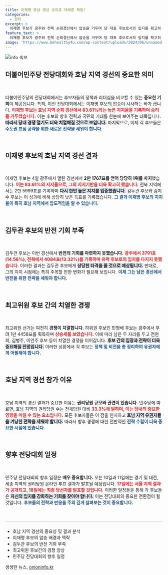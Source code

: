```yaml
---
title: 이재명 호남 경선 승리로 대세론 확립!
categories:
  - 정치
excerpt: >
  이재명 후보가 광주와 전북 순회경선에서 압승을 거두며 당 대표 후보로서의 입지를 확고히 했다. 경쟁이 치열해진 최고위원 선거, 특히 수도권 표심을 둘러싼 전략이 주목받고 있다. 10일과 11일, 경기도와 대전·세종 지역의 권리당원 투표 결과도 공개된다.
feature_text: >
  이재명 후보가 광주와 전북 순회경선에서 압승을 거두며 당 대표 후보로서의 입지를 확고히 했다. 경쟁이 치열해진 최고위원 선거, 특히 수도권 표심을 둘러싼 전략이 주목받고 있다. 10일과 11일, 경기도와 대전·세종 지역의 권리당원 투표 결과도 공개된다.
image: 'https://www.behealthy4u.com/wp-content/uploads/2024/06/unnamed-file.png'
---
```


<p><img src="https://www.behealthy4u.com/wp-content/uploads/2024/06/unnamed-file.png" alt="info 속보" /></p>

<h2 data-ke-size="size26">더불어민주당 전당대회와 호남 지역 경선의 중요한 의미</h2>

<p data-ke-size="size16">&nbsp;</p>

<p>더불어민주당의 전당대회에서는 후보자들의 정책과 리더십을 비교할 수 있는 <b>중요한 기회</b>이 제공됩니다. 특히, 이번 전당대회에서는 이재명 후보의 압승이 시사하는 바가 큽니다. <b><span style="color: #ee2323;">이재명 후보는 호남 지역 순회 경선에서 83.61%라는 높은 지지율을 기록하며 승리를 거두었습니다.</span></b> 이는 후보의 향후 전략과 국민의 기대를 한눈에 보여주는 대목입니다. <b><span style="background-color: #21538527;">따라서 당내 경쟁 열기도 더욱 치열해질 것으로 보입니다.</span></b> 마지막으로, 이제 각 후보들은 <b><span style="color: #1a5490;">수도권 표심 공략을 위한 새로운 전략을 세워야 합니다.</span></b> </p></p>

<p data-ke-size="size16">&nbsp;</p>

<h2 data-ke-size="size26">이재명 후보의 호남 지역 경선 결과</h2>

<p data-ke-size="size16">&nbsp;</p>

<p>이재명 후보는 4일 광주에서 열린 경선에서 <b>2만 1767표를 얻어 당당히 1위를 차지</b>했습니다. <b><span style="color: #ee2323;">이는 83.61%의 지지율으로, 그의 지지기반을 더욱 확고히 했습니다.</span></b> 전북 지역에서는 2만 5999표를 기록하며 <b><span style="background-color: #21538527;">다시 한번 높은 지지를 입증했습니다.</span></b> 김두관 후보와 김지수 후보는 이 성과에 비해 상당히 낮은 득표를 기록했습니다. <b><span style="color: #1a5490;">그 결과 이재명 후보의 지지율이 특히 호남 지역에서 압도적임을 알 수 있습니다.</span></b> </p></p>

<p data-ke-size="size16">&nbsp;</p>

<h2 data-ke-size="size26">김두관 후보의 반전 기회 부족</h2>

<p data-ke-size="size16">&nbsp;</p>

<p>김두관 후보는 이번 경선에서 <b>반전의 기회를 마련하지 못했습니다.</b> <b><span style="color: #ee2323;">광주에서 3791표(14.56%), 전북에서 4084표(13.32%)를 기록하며 유력 후보로의 입지를 다지지 못했습니다.</span></b> 이러한 결과는 김두관 후보에게 <b><span style="background-color: #21538527;">상당한 타격을 줄 것으로 예상됩니다.</span></b> 반대로, 그의 지지 시점에는 특히 주목할 만한 변화가 필요해 보입니다. <b><span style="color: #1a5490;">이제 그는 남은 경선에서 반전을 위한 전략을 세워야 합니다.</span></b> </p></p>

<p data-ke-size="size16">&nbsp;</p>

<h2 data-ke-size="size26">최고위원 후보 간의 치열한 경쟁</h2>

<p data-ke-size="size16">&nbsp;</p>

<p>최고위원 선거는 여전히 <b>경쟁이 치열합니다.</b> 하위권 후보인 민형배 후보는 광주에서 무려 1만 4458표를 획득하며 <b><span style="color: #ee2323;">상승세를 보였습니다.</span></b> 이에 따라 남은 두 자리를 두고 전현희, 김병주, 이언주 후보 등이 치열한 경쟁을 이어갑니다. <b><span style="background-color: #21538527;">후보 간의 입장과 전략이 더욱 중요해질 전망입니다.</span></b> 이러한 상황에서 각 후보는 <b><span style="color: #1a5490;">정책 및 비전을 총 정리하여 유권자에게 어필해야 합니다.</span></b> </p></p>

<p data-ke-size="size16">&nbsp;</p>

<h2 data-ke-size="size26">호남 지역 경선 참가 이유</h2>

<p data-ke-size="size16">&nbsp;</p>

<p>호남 지역의 경선 결과가 중요한 이유는 <b>권리당원 규모와 관련이 있습니다.</b> 민주당에 따르면, 호남 지역의 권리당원 수는 전체당원 대비 <b><span style="color: #ee2323;">33.3%에 달하며, 이는 당내의 중요한 영향을 미칠 수 있는 요소입니다.</span></b> 모든 후보자들은 이 점을 인지하고 <b><span style="background-color: #21538527;">호남 지역 유권자들을 겨냥한 전략을 세워야 합니다.</span></b> 따라서 향후 경쟁에 대한 전반적인 <b><span style="color: #1a5490;">전략 수립이 더욱 중요한 시점에 있습니다.</span></b> </p></p>

<p data-ke-size="size16">&nbsp;</p>

<h2 data-ke-size="size26">향후 전당대회 일정</h2>

<p data-ke-size="size16">&nbsp;</p>

<p>민주당 전당대회의 향후 일정은 <b>매우 중요합니다.</b> 오는 10일과 11일에는 경기 및 대전, 세종 지역의 권리당원 온라인 투표 결과가 발표될 예정입니다. <b><span style="color: #ee2323;">17일에는 서울 지역 결과가 공개되고, 18일에는 최종 당선자를 발표할 것입니다.</span></b> 이러한 일정들을 통해 각 후보들은 <b><span style="background-color: #21538527;">자신의 입지를 강화하는 기회를 찾아야 합니다.</span></b> 이는 전당대회의 중요한 전환점이 될 것입니다. <b><span style="color: #1a5490;">후보들의 전략과 반응을 주의 깊게 살펴보는 것이 중요합니다.</span></b> </p></p>

<p data-ke-size="size16">&nbsp;</p>

<hr style="height: 1px; background-color: #cccccc; margin: 20px 0;"/>

<ul>
  <li>호남 지역 경선의 중요성 및 결과 분석</li>
  <li>이재명 후보의 압승 배경과 맥락</li>
  <li>김두관 후보의 반전 기회 부족</li>
  <li>최고위원 후보간의 경쟁 양상</li>
  <li>민주당 전당대회의 향후 일정</li>
</ul>
생생한 뉴스, <a href="https://onioninfo.kr" rel="dofollow">onioninfo.kr</a>


